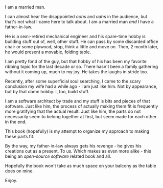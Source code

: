 I am a married man. 

I can almost hear the disappointed _oohs_ and _aahs_ in the audience, but that's not what I came here to talk about. I am a married man _and_ I have a father-in-law.

He is a semi-retired mechanical engineer and his spare-time hobby is building stuff out of, well, other stuff. He can pass by some discarded office chair or some plywood, stop, think a little and move on. Then, 2 month later, he would present a movable, folding table.

I am pretty fond of the guy, but that hobby of his has been my favorite ribbing topic for the last decade or so. There hasn't been a family gathering without it coming up, much to my joy. He takes the laughs in stride too.

Recently, after some superficial soul searching, I came to the scary conclusion my wife had a while ago - I am just like him. Not by appearance, but by that damn hobby. I, too, build stuff.

I am a software architect by trade and my stuff is bits and pieces of that software. Just like him, the process of actually making them fit is frequently more gratifying that the actual result. Just like him, the parts do not necessarily seem to belong together at first, but seem made for each other in the end.

This book (hopefully) is my attempt to organize my approach to making these parts fit.

By the way, my father-in-law always gets his revenge - he gives his creations out as a present. To us. Which makes as even more alike - this being an _open-source software_ related book and all.

Hopefully the book won't take as much space on your balcony as the table does on mine.

Enjoy.
